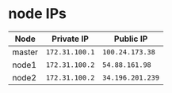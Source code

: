 # node IPs

| Node   | Private IP     | Public IP        |
|--------|----------------|------------------|
| master | `172.31.100.1` | `100.24.173.38`  |
| node1  | `172.31.100.2` | `54.88.161.98`   |
| node2  | `172.31.100.2` | `34.196.201.239` |
